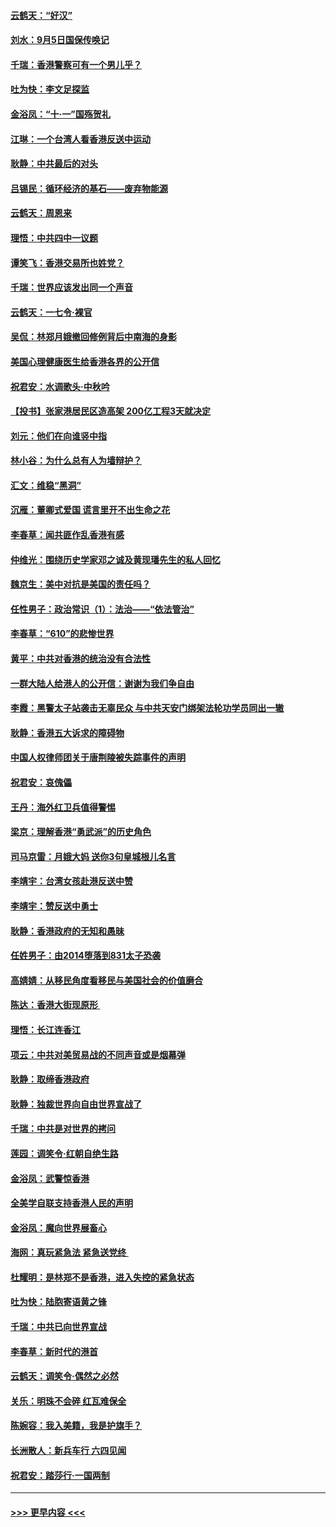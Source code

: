 #### [云鹤天：“好汉”](../pages/nsc993/n11513536.md?t=09111622) 
#### [刘水：9月5日国保传唤记](../pages/nsc993/n11513460.md?t=09111622) 
#### [千瑞：香港警察可有一个男儿乎？](../pages/nsc993/n11513109.md?t=09111622) 
#### [吐为快：李文足探监](../pages/nsc993/n11509622.md?t=09111622) 
#### [金浴凤：“十‧一”国殇贺礼](../pages/nsc993/n11509593.md?t=09111622) 
#### [江琳：一个台湾人看香港反送中运动](../pages/nsc993/n11509211.md?t=09111622) 
#### [耿静：中共最后的对头](../pages/nsc993/n11508308.md?t=09111622) 
#### [吕锡民：循环经济的基石——废弃物能源](../pages/nsc993/n11508212.md?t=09111622) 
#### [云鹤天：周恩来](../pages/nsc993/n11508055.md?t=09111622) 
#### [理悟：中共四中一议题](../pages/nsc993/n11507782.md?t=09111622) 
#### [谭笑飞：香港交易所也姓党？](../pages/nsc993/n11507753.md?t=09111622) 
#### [千瑞：世界应该发出同一个声音](../pages/nsc993/n11507290.md?t=09111622) 
#### [云鹤天：一七令‧裸官](../pages/nsc993/n11507177.md?t=09111622) 
#### [吴侃：林郑月娥撤回修例背后中南海的身影](../pages/nsc993/n11506876.md?t=09111622) 
#### [美国心理健康医生给香港各界的公开信](../pages/nsc993/n11506809.md?t=09111622) 
#### [祝君安：水调歌头‧中秋吟](../pages/nsc993/n11506758.md?t=09111622) 
#### [【投书】张家港居民区造高架 200亿工程3天就决定](../pages/nsc993/n11506682.md?t=09111622) 
#### [刘元：他们在向谁竖中指](../pages/nsc993/n11505384.md?t=09111622) 
#### [林小谷：为什么总有人为墙辩护？](../pages/nsc993/n11505226.md?t=09111622) 
#### [汇文：维稳“黑洞”](../pages/nsc993/n11504347.md?t=09111622) 
#### [沉雁：董卿式爱国 谎言里开不出生命之花](../pages/nsc993/n11503215.md?t=09111622) 
#### [李春草：闻共匪作乱香港有感](../pages/nsc993/n11503072.md?t=09111622) 
#### [仲维光：围绕历史学家邓之诚及黄现璠先生的私人回忆](../pages/nsc993/n11501330.md?t=09111622) 
#### [魏京生：美中对抗是美国的责任吗？](../pages/nsc993/n11500723.md?t=09111622) 
#### [任性男子：政治常识（1）：法治——“依法管治”](../pages/nsc993/n11500791.md?t=09111622) 
#### [李春草：“610”的悲惨世界](../pages/nsc993/n11501141.md?t=09111622) 
#### [黄平：中共对香港的统治没有合法性](../pages/nsc993/n11499473.md?t=09111622) 
#### [一群大陆人给港人的公开信：谢谢为我们争自由](../pages/nsc993/n11500402.md?t=09111622) 
#### [李霞：黑警太子站袭击无辜民众 与中共天安门绑架法轮功学员同出一辙](../pages/nsc993/n11499805.md?t=09111622) 
#### [耿静：香港五大诉求的障碍物](../pages/nsc993/n11497578.md?t=09111622) 
#### [中国人权律师团关于唐荆陵被失踪事件的声明](../pages/nsc993/n11500014.md?t=09111622) 
#### [祝君安：哀傀儡](../pages/nsc993/n11499776.md?t=09111622) 
#### [王丹：海外红卫兵值得警惕](../pages/nsc993/n11498138.md?t=09111622) 
#### [梁京：理解香港“勇武派”的历史角色](../pages/nsc993/n11498006.md?t=09111622) 
#### [司马京雷：月娥大妈  送你3句皇城根儿名言](../pages/nsc993/n11497885.md?t=09111622) 
#### [李靖宇：台湾女孩赴港反送中赞](../pages/nsc993/n11497721.md?t=09111622) 
#### [李靖宇：赞反送中勇士](../pages/nsc993/n11497452.md?t=09111622) 
#### [耿静：香港政府的无知和愚昧](../pages/nsc993/n11494238.md?t=09111622) 
#### [任姓男子：由2014堕落到831太子恐袭](../pages/nsc993/n11496683.md?t=09111622) 
#### [高婧婧：从移民角度看移民与美国社会的价值磨合](../pages/nsc993/n11495757.md?t=09111622) 
#### [陈达：香港大街现原形 ](../pages/nsc993/n11495441.md?t=09111622) 
#### [理悟：长江连香江](../pages/nsc993/n11495377.md?t=09111622) 
#### [项云：中共对美贸易战的不同声音或是烟幕弹](../pages/nsc993/n11494929.md?t=09111622) 
#### [耿静：取缔香港政府](../pages/nsc993/n11494218.md?t=09111622) 
#### [耿静：独裁世界向自由世界宣战了](../pages/nsc993/n11494190.md?t=09111622) 
#### [千瑞：中共是对世界的拷问](../pages/nsc993/n11493021.md?t=09111622) 
#### [莲园：调笑令‧红朝自绝生路](../pages/nsc993/n11493011.md?t=09111622) 
#### [金浴凤：武警惊香港](../pages/nsc993/n11492994.md?t=09111622) 
#### [全美学自联支持香港人民的声明](../pages/nsc993/n11492630.md?t=09111622) 
#### [金浴凤：魔向世界展畜心](../pages/nsc993/n11492599.md?t=09111622) 
#### [海网：真玩紧急法 紧急送党终 ](../pages/nsc993/n11492535.md?t=09111622) 
#### [杜耀明：是林郑不是香港，进入失控的紧急状态](../pages/nsc993/n11491420.md?t=09111622) 
#### [吐为快：陆胞寄语黄之锋](../pages/nsc993/n11491117.md?t=09111622) 
#### [千瑞：中共已向世界宣战](../pages/nsc993/n11490123.md?t=09111622) 
#### [李春草：新时代的港首](../pages/nsc993/n11489864.md?t=09111622) 
#### [云鹤天：调笑令·偶然之必然](../pages/nsc993/n11489701.md?t=09111622) 
#### [关乐：明珠不会碎 红瓦难保全](../pages/nsc993/n11489647.md?t=09111622) 
#### [陈婉容：我入美籍，我是护旗手？](../pages/nsc993/n11487908.md?t=09111622) 
#### [长洲散人：新兵车行 六四见闻](../pages/nsc993/n11487729.md?t=09111622) 
#### [祝君安：踏莎行‧一国两制](../pages/nsc993/n11487699.md?t=09111622) 

----
#### [ >>> 更早内容 <<< ](../indexes/nsc993-earlier.md)
